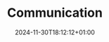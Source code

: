 ---
weight: 1200
title: "Communication"
description: "This section explains what kinds of communications exists and how to evolve them."
icon: "communication"
date: "2024-11-30T18:12:12+01:00"
lastmod: "2024-11-30T18:12:12+01:00"
draft: false
toc: true
---